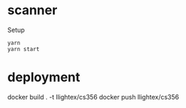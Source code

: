 # scanner

Setup

```
yarn
yarn start
```

# deployment

docker build . -t llightex/cs356
docker push llightex/cs356